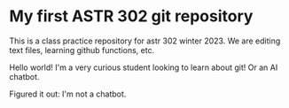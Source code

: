 # My first ASTR 302 git repository

This is a class practice repository for astr 302 winter 2023. We are editing text files, learning github functions, etc. 

Hello world! I'm a very curious student looking to learn about git!
Or an AI chatbot.

Figured it out: I'm not a chatbot.
